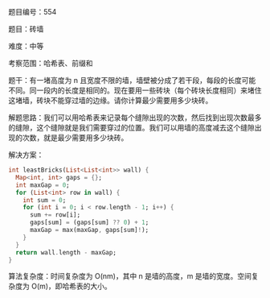 题目编号：554

题目：砖墙

难度：中等

考察范围：哈希表、前缀和

题干：有一堵高度为 n 且宽度不限的墙，墙壁被分成了若干段，每段的长度可能不同。同一段内的长度是相同的。现在要用一些砖块（每个砖块长度相同）来堵住这堵墙，砖块不能穿过墙的边缘。请你计算最少需要用多少块砖。

解题思路：我们可以用哈希表来记录每个缝隙出现的次数，然后找到出现次数最多的缝隙，这个缝隙就是我们需要穿过的位置。我们可以用墙的高度减去这个缝隙出现的次数，就是最少需要用多少块砖。

解决方案：

```dart
int leastBricks(List<List<int>> wall) {
  Map<int, int> gaps = {};
  int maxGap = 0;
  for (List<int> row in wall) {
    int sum = 0;
    for (int i = 0; i < row.length - 1; i++) {
      sum += row[i];
      gaps[sum] = (gaps[sum] ?? 0) + 1;
      maxGap = max(maxGap, gaps[sum]!);
    }
  }
  return wall.length - maxGap;
}
```

算法复杂度：时间复杂度为 O(nm)，其中 n 是墙的高度，m 是墙的宽度。空间复杂度为 O(m)，即哈希表的大小。